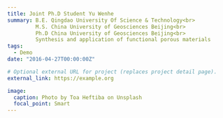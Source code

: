 ```yaml
---
title: Joint Ph.D Student Yu Wenhe
summary: B.E. Qingdao University Of Science & Technology<br>
         M.S. China University of Geosciences Beijing<br>
         Ph.D China University of Geosciences Beijing<br>
         Synthesis and application of functional porous materials
tags:
  - Demo
date: "2016-04-27T00:00:00Z"

# Optional external URL for project (replaces project detail page).
external_link: https://example.org

image:
  caption: Photo by Toa Heftiba on Unsplash
  focal_point: Smart
---
```

